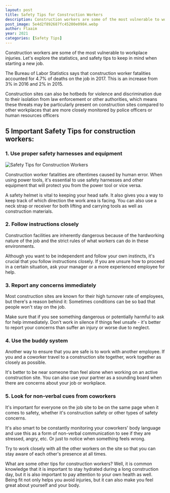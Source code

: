 ```yaml
---
layout: post
title: Safety Tips for Construction Workers
description: Construction workers are some of the most vulnerable to workplace injuries. Let's explore the statistics, and safety tips to keep in mind when starting a new job.
post_image: 5e4d2f892687fc45200e0984.webp
author: Flaaim
year: 2021
categories: [Safety Tips]
---
```



Construction workers are some of the most vulnerable to workplace injuries. Let's explore the statistics, and safety tips to keep in mind when starting a new job.


The Bureau of Labor Statistics says that construction worker fatalities accounted for 4.7% of deaths on the job in 2017. This is an increase from 3% in 2016 and 2% in 2015. 


Construction sites can also be hotbeds for violence and discrimination due to their isolation from law enforcement or other authorities, which means these threats may be particularly present on construction sites compared to other workplaces that are more closely monitored by police officers or human resources officers



## 5 Important Safety Tips for construction workers:

### 1. Use proper safety harnesses and equipment
![Safety Tips for Construction Workers](https://safetyworkblog.com/assets/5e4d2f892687fc45200e0984.webp)

Construction worker fatalities are oftentimes caused by human error. When using power tools, it's essential to use safety harnesses and other equipment that will protect you from the power tool or vice versa. 


A safety helmet is vital to keeping your head safe. It also gives you a way to keep track of which direction the work area is facing. You can also use a neck strap or receiver for both lifting and carrying tools as well as construction materials.


### 2. Follow instructions closely


Construction facilities are inherently dangerous because of the hardworking nature of the job and the strict rules of what workers can do in these environments. 


Although you want to be independent and follow your own instincts, it's crucial that you follow instructions closely. If you are unsure how to proceed in a certain situation, ask your manager or a more experienced employee for help.


### 3. Report any concerns immediately


Most construction sites are known for their high turnover rate of employees, but there's a reason behind it: Sometimes conditions can be so bad that people won't stay on the job. 


Make sure that if you see something dangerous or potentially harmful to ask for help immediately. Don't work in silence if things feel unsafe - it's better to report your concerns than suffer an injury or worse due to neglect.


### 4. Use the buddy system


Another way to ensure that you are safe is to work with another employee. If you and a coworker travel to a construction site together, work together as closely as possible. 


It's better to be near someone than feel alone when working on an active construction site. You can also use your partner as a sounding board when there are concerns about your job or workplace.


### 5. Look for non-verbal cues from coworkers


It's important for everyone on the job site to be on the same page when it comes to safety, whether it's construction safety or other types of safety concerns. 


It's also smart to be constantly monitoring your coworkers' body language and use this as a form of non-verbal communication to see if they are stressed, angry, etc. Or just to notice when something feels wrong. 


Try to work closely with all the other workers on the site so that you can stay aware of each other's presence at all times.


What are some other tips for construction workers? Well, it is common knowledge that it is important to stay hydrated during a long construction day, but it is also important to pay attention to your own health as well. Being fit not only helps you avoid injuries, but it can also make you feel great about yourself and your body.



